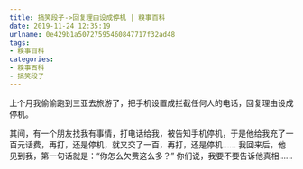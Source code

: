 ```yaml
---
title: 搞笑段子->回复理由设成停机 | 糗事百科
date: 2019-11-24 12:35:19
urlname: 0e429b1a50727595460847717f32ad48
tags: 
- 糗事百科
categories:
- 糗事百科
- 搞笑段子
---
```

上个月我偷偷跑到三亚去旅游了，把手机设置成拦截任何人的电话，回复理由设成停机。

其间，有一个朋友找我有事情，打电话给我，被告知手机停机，于是他给我充了一百元话费，再打，还是停机，就又交了一百，再打，还是停机…… 我回来后，他见到我，第一句话就是：“你怎么欠费这么多？” 你们说，我要不要告诉他真相……



